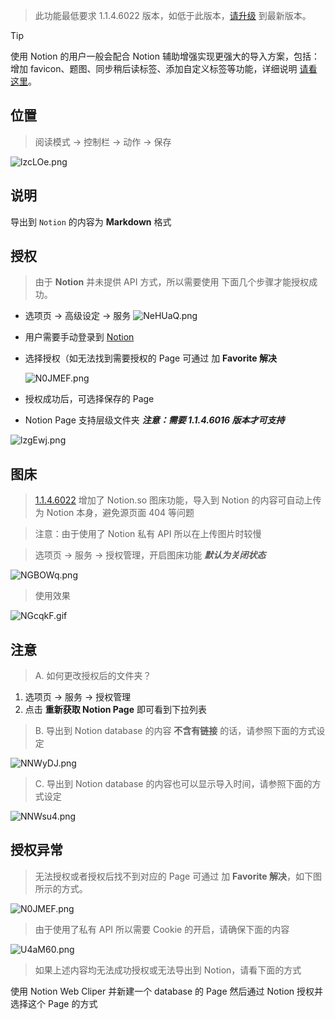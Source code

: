 >  此功能最低要求 1.1.4.6022 版本，如低于此版本，[请升级](http://ksria.com/simpread/) 到最新版本。

> [!TIP]
> 使用 Notion 的用户一般会配合 Notion 辅助增强实现更强大的导入方案，包括：增加 favicon、题图、同步稍后读标签、添加自定义标签等功能，详细说明 [请看这里](https://github.com/Kenshin/simpread/discussions/3572)。

位置
---

> 阅读模式 → 控制栏 → 动作 → 保存

![lzcLOe.png](https://s1.ax1x.com/2022/11/07/xv014U.png)

说明
---

导出到 `Notion` 的内容为 **Markdown** 格式


授权
---

> 由于  **Notion** 并未提供 API 方式，所以需要使用 下面几个步骤才能授权成功。

- 选项页 → 高级设定 → 服务
  ![NeHUaQ.png](https://s1.ax1x.com/2020/06/18/NeHUaQ.png)

- 用户需要手动登录到 [Notion](https://www.notion.so/)

- 选择授权（如无法找到需要授权的 Page 可通过 加 **Favorite 解决**

  ![N0JMEF.png](https://s1.ax1x.com/2022/11/07/xv0Yv9.png)

- 授权成功后，可选择保存的 Page

- Notion Page 支持层级文件夹 _**注意：需要 1.1.4.6016 版本才可支持**_

![lzgEwj.png](https://s1.ax1x.com/2020/06/16/NFU1k8.png)

图床
---

> [1.1.4.6022](http://ksria.com/simpread/changelog.html#1.1.4.6022) 增加了 Notion.so 图床功能，导入到 Notion 的内容可自动上传为 Notion 本身，避免源页面 404 等问题

> 注意：由于使用了 Notion 私有 API 所以在上传图片时较慢 

> 选项页 → 服务 → 授权管理，开启图床功能 _**默认为关闭状态**_

  ![NGBOWq.png](https://s1.ax1x.com/2020/06/22/NGBOWq.png)

> 使用效果

  ![NGcqkF.gif](https://s1.ax1x.com/2020/06/22/NGcqkF.gif)

注意
---

> A. 如何更改授权后的文件夹？

1. 选项页 → 服务 → 授权管理
2. 点击 **重新获取 Notion Page** 即可看到下拉列表

> B. 导出到 Notion database 的内容 **不含有链接** 的话，请参照下面的方式设定

![NNWyDJ.png](https://s1.ax1x.com/2020/06/23/NNWyDJ.png)

>  C. 导出到 Notion database 的内容也可以显示导入时间，请参照下面的方式设定

![NNWsu4.png](https://s1.ax1x.com/2020/06/23/NNWsu4.png)


授权异常
---

> 无法授权或者授权后找不到对应的 Page 可通过 加 **Favorite 解决**，如下图所示的方式。

![N0JMEF.png](https://s1.ax1x.com/2022/11/07/xv0Yv9.png)

> 由于使用了私有 API 所以需要 Cookie 的开启，请确保下面的内容

![U4aM60.png](https://s1.ax1x.com/2020/07/20/U4aM60.png)

> 如果上述内容均无法成功授权或无法导出到 Notion，请看下面的方式

使用 Notion Web Cliper 并新建一个 database 的 Page 然后通过 Notion 授权并选择这个 Page 的方式